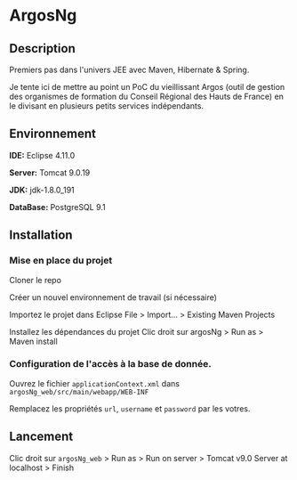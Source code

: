 # ArgosNg

## Description

Premiers pas dans l'univers JEE avec Maven, Hibernate & Spring. 

Je tente ici de mettre au point un PoC du vieillissant Argos (outil de gestion des organismes de formation du Conseil Régional des Hauts de France) en le divisant en plusieurs petits services indépendants.


## Environnement

**IDE:** Eclipse 4.11.0

**Server:** Tomcat 9.0.19

**JDK:** jdk-1.8.0_191

**DataBase:** PostgreSQL 9.1


## Installation

### Mise en place du projet

Cloner le repo

Créer un nouvel environnement de travail (si nécessaire)

Importez le projet dans Eclipse
	File > Import... > Existing Maven Projects
	
Installez les dépendances du projet
	Clic droit sur argosNg > Run as > Maven install
	

### Configuration de l'accès à la base de donnée.

Ouvrez le fichier `applicationContext.xml` dans `argosNg_web/src/main/webapp/WEB-INF`

Remplacez les propriétés  `url`, `username` et `password` par les votres.



## Lancement

Clic droit sur `argosNg_web` > Run as > Run on server > Tomcat v9.0 Server at localhost > Finish








